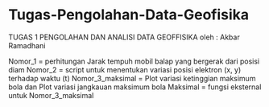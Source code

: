 # Tugas-Pengolahan-Data-Geofisika

TUGAS 1 PENGOLAHAN DAN ANALISI DATA GEOFFISIKA
oleh : Akbar Ramadhani

Nomor_1 = perhitungan Jarak tempuh mobil balap yang bergerak dari posisi diam
Nomor_2 = script untuk menentukan variasi posisi elektron (x, y) terhadap waktu (t)
Nomor_3_maksimal = Plot variasi ketinggian maksimum bola dan Plot variasi jangkauan maksimum bola
Maksimal = fungsi eksternal untuk Nomor_3_maksimal
